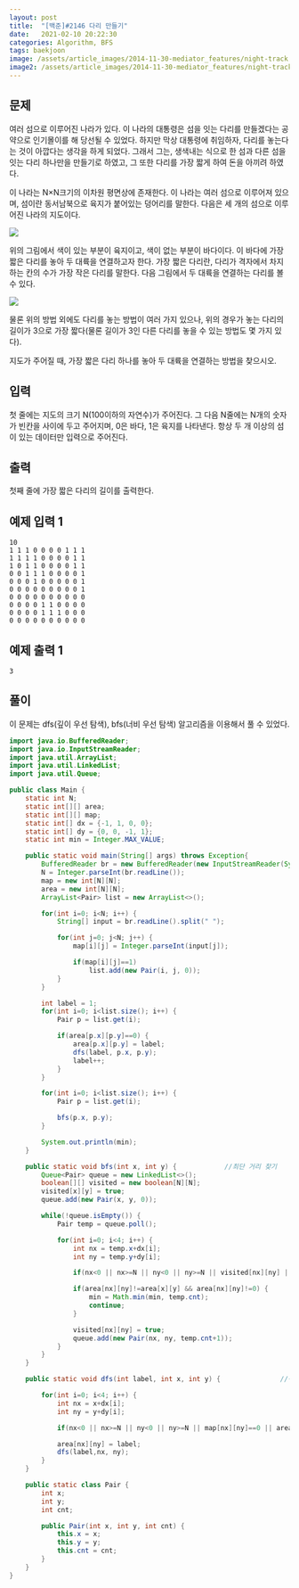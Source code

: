 ```yaml
---
layout: post
title:  "[백준]#2146 다리 만들기"
date:   2021-02-10 20:22:30
categories: Algorithm, BFS
tags: baekjoon
image: /assets/article_images/2014-11-30-mediator_features/night-track.JPG
image2: /assets/article_images/2014-11-30-mediator_features/night-track-mobile.JPG
---
```


문제
--------------------

여러 섬으로 이루어진 나라가 있다. 이 나라의 대통령은 섬을 잇는 다리를 만들겠다는 공약으로 인기몰이를 해 당선될 수 있었다. 하지만 막상 대통령에 취임하자, 다리를 놓는다는 것이 아깝다는 생각을 하게 되었다. 그래서 그는, 생색내는 식으로 한 섬과 다른 섬을 잇는 다리 하나만을 만들기로 하였고, 그 또한 다리를 가장 짧게 하여 돈을 아끼려 하였다.

이 나라는 N×N크기의 이차원 평면상에 존재한다. 이 나라는 여러 섬으로 이루어져 있으며, 섬이란 동서남북으로 육지가 붙어있는 덩어리를 말한다. 다음은 세 개의 섬으로 이루어진 나라의 지도이다.

![](https://www.acmicpc.net/JudgeOnline/upload/201008/bri.PNG)

위의 그림에서 색이 있는 부분이 육지이고, 색이 없는 부분이 바다이다. 이 바다에 가장 짧은 다리를 놓아 두 대륙을 연결하고자 한다. 가장 짧은 다리란, 다리가 격자에서 차지하는 칸의 수가 가장 작은 다리를 말한다. 다음 그림에서 두 대륙을 연결하는 다리를 볼 수 있다.

![](https://www.acmicpc.net/JudgeOnline/upload/201008/b2.PNG)

물론 위의 방법 외에도 다리를 놓는 방법이 여러 가지 있으나, 위의 경우가 놓는 다리의 길이가 3으로 가장 짧다(물론 길이가 3인 다른 다리를 놓을 수 있는 방법도 몇 가지 있다).

지도가 주어질 때, 가장 짧은 다리 하나를 놓아 두 대륙을 연결하는 방법을 찾으시오.

입력
---------------------------

첫 줄에는 지도의 크기 N(100이하의 자연수)가 주어진다. 그 다음 N줄에는 N개의 숫자가 빈칸을 사이에 두고 주어지며, 0은 바다, 1은 육지를 나타낸다. 항상 두 개 이상의 섬이 있는 데이터만 입력으로 주어진다.

출력
----------------

첫째 줄에 가장 짧은 다리의 길이를 출력한다.

예제 입력 1 
----------------------

```
10
1 1 1 0 0 0 0 1 1 1
1 1 1 1 0 0 0 0 1 1
1 0 1 1 0 0 0 0 1 1
0 0 1 1 1 0 0 0 0 1
0 0 0 1 0 0 0 0 0 1
0 0 0 0 0 0 0 0 0 1
0 0 0 0 0 0 0 0 0 0
0 0 0 0 1 1 0 0 0 0
0 0 0 0 1 1 1 0 0 0
0 0 0 0 0 0 0 0 0 0
```

예제 출력 1 
------------------------

```
3
```

풀이
--------------------------

이 문제는 dfs(깊이 우선 탐색), bfs(너비 우선 탐색) 알고리즘을 이용해서 풀 수 있었다.

```java
import java.io.BufferedReader;
import java.io.InputStreamReader;
import java.util.ArrayList;
import java.util.LinkedList;
import java.util.Queue;

public class Main {
    static int N;
    static int[][] area;
    static int[][] map;
    static int[] dx = {-1, 1, 0, 0};
    static int[] dy = {0, 0, -1, 1};
    static int min = Integer.MAX_VALUE;

    public static void main(String[] args) throws Exception{
        BufferedReader br = new BufferedReader(new InputStreamReader(System.in));
        N = Integer.parseInt(br.readLine());
        map = new int[N][N];
        area = new int[N][N];
        ArrayList<Pair> list = new ArrayList<>();

        for(int i=0; i<N; i++) {
            String[] input = br.readLine().split(" ");

            for(int j=0; j<N; j++) {
                map[i][j] = Integer.parseInt(input[j]);

                if(map[i][j]==1)
                    list.add(new Pair(i, j, 0));
            }
        }

        int label = 1;
        for(int i=0; i<list.size(); i++) {
            Pair p = list.get(i);

            if(area[p.x][p.y]==0) {
                area[p.x][p.y] = label;
                dfs(label, p.x, p.y);
                label++;
            }
        }

        for(int i=0; i<list.size(); i++) {
            Pair p = list.get(i);

            bfs(p.x, p.y);
        }

        System.out.println(min);
    }

    public static void bfs(int x, int y) {            //최단 거리 찾기
        Queue<Pair> queue = new LinkedList<>();
        boolean[][] visited = new boolean[N][N];
        visited[x][y] = true;
        queue.add(new Pair(x, y, 0));

        while(!queue.isEmpty()) {
            Pair temp = queue.poll();

            for(int i=0; i<4; i++) {
                int nx = temp.x+dx[i];
                int ny = temp.y+dy[i];

                if(nx<0 || nx>=N || ny<0 || ny>=N || visited[nx][ny] || area[nx][ny]==area[x][y]) continue;

                if(area[nx][ny]!=area[x][y] && area[nx][ny]!=0) {
                    min = Math.min(min, temp.cnt);
                    continue;
                }

                visited[nx][ny] = true;
                queue.add(new Pair(nx, ny, temp.cnt+1));
            }
        }
    }

    public static void dfs(int label, int x, int y) {               //구역 나누기

        for(int i=0; i<4; i++) {          
            int nx = x+dx[i];
            int ny = y+dy[i];

            if(nx<0 || nx>=N || ny<0 || ny>=N || map[nx][ny]==0 || area[nx][ny]!=0) continue;

            area[nx][ny] = label;
            dfs(label,nx, ny);
        }
    }

    public static class Pair {
        int x;
        int y;
        int cnt;

        public Pair(int x, int y, int cnt) {
            this.x = x;
            this.y = y;
            this.cnt = cnt;
        }
    }
}
```
